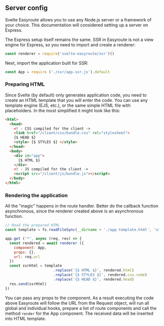 ## Server config

Svelte Easyroute allows you to use any Node.js server
or a framework of your choice. This documentation will
considered setting up a server on Express.

The Express setup itself remains the same. SSR in Easyroute is not
a view engine for Express, so you need to import
and create a renderer:

```javascript
const renderer = require('svelte-easyroute/ssr')()
```

Next, import the application built for SSR:

```javascript
const App = require ('./ssr/app.ssr.js').default
```

### Preparing HTML

Since Svelte (by default) only generates application code,
you need to create an HTML template that you will enter
the code. You can use any template engine (EJS, etc.), or
the same simple HTML file with placeholders. In the most simplified
it might look like this:

```html
<html>
  <head>
    <! - CSS compiled for the client ->
    <link href="/client/css/bundle.css" rel="stylesheet">
    {$ HEAD $}
    <style> {$ STYLES $} </style>
  </head>
  <body>
    <div id="app">
      {$ HTML $}
    </div>
    <! - JS compiled for the client ->
    <script src="/client/js/bundle.js"></script>
  </body>
</html>
```

### Rendering the application

All the "magic" happens in the route handler. Better do
the callback function asynchronous, since the renderer created above
is an asynchronous function.

```javascript
// Read the prepared HTML
const template = fs.readFileSync(__dirname + './app.template.html', 'utf8')

app.get ('*', async (req, res) => {
  const rendered = await renderer ({
    component: App,
    props: {},
    url: req.url
  })
  const ssrHtml = template
                      .replace('{$ HTML $}', rendered.html)
                      .replace('{$ STYLES $}', rendered.css.code)
                      .replace('{$ HEAD $}', rendered.head)
  res.send(ssrHtml)
})
```

You can pass any props to the component. As a result
executing the code above Easyroute will follow the URL from the Request object, will run all global and individual hooks,
prepare a list of route components and call the method
`render` for the App component. The received data will be inserted into
HTML template.